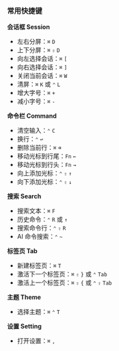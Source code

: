 ### 常用快捷键

**会话框 Session**

- 左右分屏：`⌘` `D`
- 上下分屏：`⌘` `⇧` `D`
- 向左选择会话：`⌘` `[`
- 向右选择会话：`⌘` `]`
- 关闭当前会话：`⌘` `W`
- 清屏：`⌘` `K` 或 `⌃` `L`
- 增大字号：`⌘` `+`
- 减小字号：`⌘` `-`

**命令栏 Command**

- 清空输入：`⌃` `C`
- 换行：`⌃` `↩`
- 删除当前行：`⌘` `⌫`
- 移动光标到行尾：`Fn` `←`
- 移动光标到行头：`Fn` `→`
- 向上添加光标：`⌃` `⇧` `↑`
- 向下添加光标：`⌃` `⇧` `↓`

**搜索 Search**

- 搜索文本：`⌘` `F`
- 历史命令：`⌃` `R` 或 `↑`
- 搜索命令行：`⌃` `⇧` `R`
- AI 命令搜索：`⌃` `~`

**标签页 Tab**

- 新建标签页：`⌘` `T`
- 激活下一个标签页：`⌘` `⇧` `}` 或 `⌃` `Tab`
- 激活上一个标签页：`⌘` `⇧` `{` 或 `⌃` `⇧` `Tab`

**主题 Theme**

- 选择主题：`⌘` `⌃` `T`

**设置 Setting**

- 打开设置：`⌘` `,`